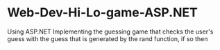 # Web-Dev-Hi-Lo-game-ASP.NET
Using ASP.NET Implementing the guessing game that checks the user's guess with the guess that is generated by the rand function, if so then 
